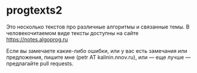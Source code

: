 # progtexts2

Это несколько текстов про различные алгоритмы и связанные темы. 
В человекочитаемом виде тексты доступны на сайте https://notes.algoprog.ru

Если вы замечаете какие-либо ошибки, или у вас есть замечания или предложения, 
пишите мне (petr AT kalinin.nnov.ru), или — еще лучше — предлагайте pull requests.
